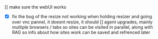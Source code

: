 [] make sure the webUI works
 - [X] fix the bug of the resize not working when holding resizer and going over vnc pannel, it doesnt resize, it should
[] agent upgrades, mainly multiple browsers / tabs so sites can be visited in parallel, along with RAG so info about how sites work can be saved and refrenced later 